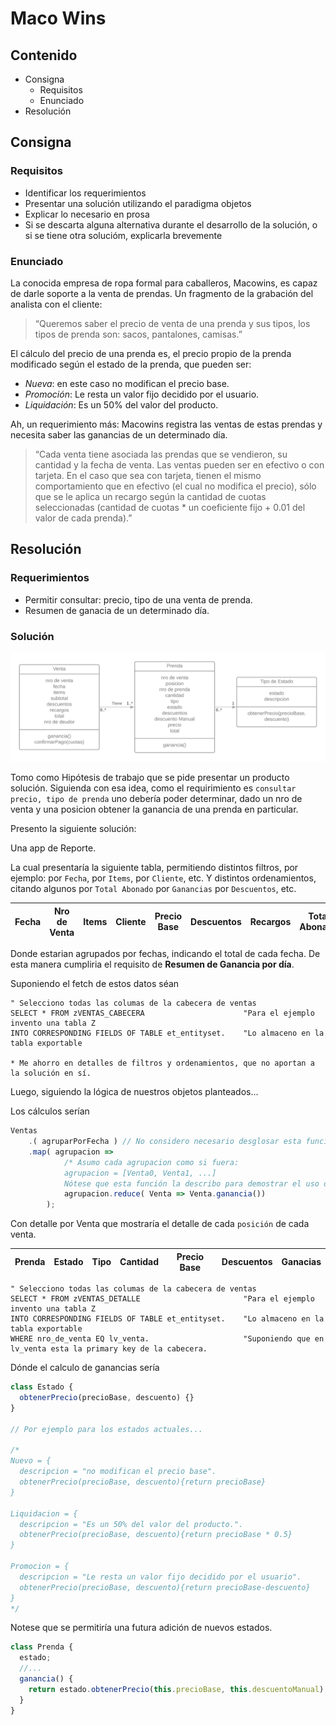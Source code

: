 # Maco Wins

## Contenido

- Consigna
  - Requisitos
  - Enunciado
- Resolución

## Consigna

### Requisitos

- Identificar los requerimientos
- Presentar una solución utilizando el paradigma objetos
- Explicar lo necesario en prosa
- Si se descarta alguna alternativa durante el desarrollo de la solución, o si se tiene otra solucióm, explicarla brevemente

### Enunciado

La conocida empresa de ropa formal para caballeros, Macowins, es capaz de darle soporte a la venta de prendas. Un fragmento de la grabación del analista con el cliente:

> “Queremos saber el precio de venta de una prenda y sus tipos, los tipos de prenda son: sacos, pantalones, camisas.”

El cálculo del precio de una prenda es, el precio propio de la prenda modificado según el estado de la prenda, que pueden ser:

- _Nueva_: en este caso no modifican el precio base.
- _Promoción_: Le resta un valor fijo decidido por el usuario.
- _Liquidación_: Es un 50% del valor del producto.

Ah, un requerimiento más: Macowins registra las ventas de estas prendas y necesita saber las ganancias de un determinado día.

> “Cada venta tiene asociada las prendas que se vendieron, su cantidad y la fecha de venta.
> Las ventas pueden ser en efectivo o con tarjeta. En el caso que sea con tarjeta, tienen el mismo comportamiento que en efectivo (el cual no modifica el precio), sólo que se le aplica un recargo según la cantidad de cuotas seleccionadas (cantidad de cuotas \* un coeficiente fijo + 0.01 del valor de cada prenda).”

## Resolución

### Requerimientos

- Permitir consultar: precio, tipo de una venta de prenda.
- Resumen de ganacia de un determinado día.

### Solución

![Diagrama de Clases](images/maco_wins-cd.png)

Tomo como Hipótesis de trabajo que se pide presentar un producto solución.
Siguienda con esa idea, como el requirimiento es `consultar precio, tipo de prenda` uno debería poder determinar, dado un nro de venta y una posicion obtener la ganancia de una prenda en particular.

Presento la siguiente solución:

Una app de Reporte.

La cual presentaría la siguiente tabla, permitiendo distintos filtros, por ejemplo: por `Fecha`, por `Items`, por `Cliente`, etc. Y distintos ordenamientos, citando algunos por `Total Abonado` por `Ganancias` por `Descuentos`, etc.

| Fecha | Nro de Venta | Items | Cliente | Precio Base | Descuentos | Recargos | Total Abonado | Ganancias |
| :---: | :----------: | :---: | :-----: | :---------: | :--------: | :------: | :-----------: | :-------: |

Donde estarian agrupados por fechas, indicando el total de cada fecha. De esta manera cumpliria el requisito de **Resumen de Ganancia por día**.

Suponiendo el fetch de estos datos séan

```ABAP
" Selecciono todas las columas de la cabecera de ventas
SELECT * FROM zVENTAS_CABECERA                      "Para el ejemplo invento una tabla Z
INTO CORRESPONDING FIELDS OF TABLE et_entityset.    "Lo almaceno en la tabla exportable

* Me ahorro en detalles de filtros y ordenamientos, que no aportan a la solución en sí.
```

Luego, siguiendo la lógica de nuestros objetos planteados...

Los cálculos serían

```js
Ventas
    .( agruparPorFecha ) // No considero necesario desglosar esta función
    .map( agrupacion =>
            /* Asumo cada agrupacion como si fuera:
            agrupacion = [Venta0, Venta1, ...]
            Nótese que esta función la describo para demostrar el uso del método ganancia() */
            agrupacion.reduce( Venta => Venta.ganancia())
        );
```

Con detalle por Venta que mostraría el detalle de cada `posición` de cada venta.

| Prenda | Estado | Tipo | Cantidad | Precio Base | Descuentos | Ganacias |
| :----: | :----: | :--: | :------: | :---------: | :--------: | -------- |

```ABAP
" Selecciono todas las columas de la cabecera de ventas
SELECT * FROM zVENTAS_DETALLE                       "Para el ejemplo invento una tabla Z
INTO CORRESPONDING FIELDS OF TABLE et_entityset.    "Lo almaceno en la tabla exportable
WHERE nro_de_venta EQ lv_venta.                     "Suponiendo que en lv_venta esta la primary key de la cabecera.
```

Dónde el calculo de ganancias sería

```js
class Estado {
  obtenerPrecio(precioBase, descuento) {}
}

// Por ejemplo para los estados actuales...

/*
Nuevo = {
  descripcion = "no modifican el precio base".
  obtenerPrecio(precioBase, descuento){return precioBase}
}

Liquidacion = {
  descripcion = "Es un 50% del valor del producto.".
  obtenerPrecio(precioBase, descuento){return precioBase * 0.5}
}

Promocion = {
  descripcion = "Le resta un valor fijo decidido por el usuario".
  obtenerPrecio(precioBase, descuento){return precioBase-descuento}
}
*/
```

Notese que se permitiría una futura adición de nuevos estados.

```js
class Prenda {
  estado;
  //...
  ganancia() {
    return estado.obtenerPrecio(this.precioBase, this.descuentoManual);
  }
}
```
